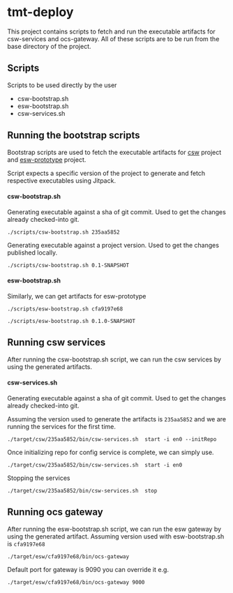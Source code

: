 # tmt-deploy

This project contains scripts to fetch and run the executable artifacts for csw-services and ocs-gateway.
All of these scripts are to be run from the base directory of the project.
  
## Scripts
Scripts to be used directly by the user
* csw-bootstrap.sh 
* esw-bootstrap.sh
* csw-services.sh

## Running the bootstrap scripts 

Bootstrap scripts are used to fetch the executable artifacts for 
[csw](https://github.com/tmtsoftware/csw) project and
[esw-prototype](https://github.com/tmtsoftware/esw-prototype) project.

Script expects a specific version of the project to generate and fetch respective executables using Jitpack.

#### csw-bootstrap.sh
Generating executable against a sha of git commit. Used to get the changes already checked-into git.
```sbtshell
./scripts/csw-bootstrap.sh 235aa5852
```
Generating executable against a project version. Used to get the changes published locally.
```sbtshell
./scripts/csw-bootstrap.sh 0.1-SNAPSHOT
```

#### esw-bootstrap.sh
Similarly, we can get artifacts for esw-prototype
```sbtshell
./scripts/esw-bootstrap.sh cfa9197e68
```
```sbtshell
./scripts/esw-bootstrap.sh 0.1.0-SNAPSHOT
```

## Running csw services
After running the csw-bootstrap.sh script, we can run the csw services by using the generated artifacts.

#### csw-services.sh
Generating executable against a sha of git commit. Used to get the changes already checked-into git.

Assuming the version used to generate the artifacts is `235aa5852` and we are running the services for the first time.
```sbtshell
./target/csw/235aa5852/bin/csw-services.sh  start -i en0 --initRepo
```
Once initializing repo for config service is complete, we can simply use. 
```sbtshell
./target/csw/235aa5852/bin/csw-services.sh  start -i en0
```
Stopping the services
```sbtshell
./target/csw/235aa5852/bin/csw-services.sh  stop
```

## Running ocs gateway
After running the esw-bootstrap.sh script, we can run the esw gateway by using the generated artifact.
Assuming version used with esw-bootstrap.sh is `cfa9197e68`
```sbtshell
./target/esw/cfa9197e68/bin/ocs-gateway
```
Default port for gateway is 9090 you can override it 
e.g.
```sbtshell
./target/esw/cfa9197e68/bin/ocs-gateway 9000
```
